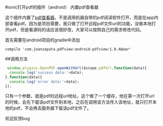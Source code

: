 #ionic打开pdf的插件（android） 内置pdf查看器

这个插件内置了[pdf查看器](https://github.com/JoanZapata/android-pdfview)，不是调用机器自带的pdf阅读软件打开，而是在app内部查看pdf。因为是项目需要，我只做了打开远程pdf文件url的功能，没做本地打开pdf，但是看源码的话应该很好改，大家可以按照自己的需求修改代码。

首先需要在android项目的gradle中添加
```
compile 'com.joanzapata.pdfview:android-pdfview:1.0.4@aar'
```

##调用方法
```javascript
 window.plugins.OpenPDF.openWithUrl($scope.pdfUrl,function(data){
  console.log('success data:'+data);
},function(data){
  console.log('error data:'+data);
});
 ```

只有一个参数，就是pdf的远程url地址，这个做了一个缓存，他在第一次打开url的时候，会先下载该pdf文件到本地，之后在调用该方法传入该地址，就只打开本地的pdf，不会再去服务器下载该pdf文件了。

欢迎反馈bug


